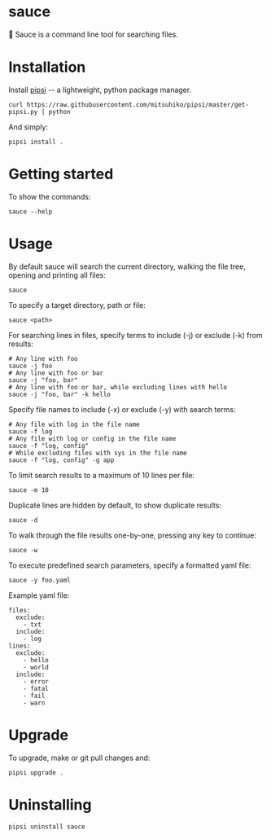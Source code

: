 # sauce

🍝 Sauce is a command line tool for searching files.

# Installation

Install [pipsi](https://github.com/mitsuhiko/pipsi#readme) -- a lightweight, python package manager.

    curl https://raw.githubusercontent.com/mitsuhiko/pipsi/master/get-pipsi.py | python

And simply:

    pipsi install .

# Getting started

To show the commands:

    sauce --help

# Usage

By default sauce will search the current directory, walking the file tree, opening and printing all files:

    sauce

To specify a target directory, path or file:

    sauce <path>

For searching lines in files, specify terms to include (-j) or exclude (-k) from results:

    # Any line with foo
    sauce -j foo  
    # Any line with foo or bar
    sauce -j "foo, bar"
    # Any line with foo or bar, while excluding lines with hello
    sauce -j "foo, bar" -k hello

Specify file names to include (-x) or exclude (-y) with search terms:

    # Any file with log in the file name
    sauce -f log  
    # Any file with log or config in the file name
    sauce -f "log, config"
    # While excluding files with sys in the file name
    sauce -f "log, config" -g app

To limit search results to a maximum of 10 lines per file:

    sauce -m 10

Duplicate lines are hidden by default, to show duplicate results:

    sauce -d

To walk through the file results one-by-one, pressing any key to continue:

    sauce -w

To execute predefined search parameters, specify a formatted yaml file:

    sauce -y foo.yaml

Example yaml file:

    files:
      exclude:
        - txt
      include:
        - log
    lines:
      exclude:
        - hello
        - world
      include:
        - error
        - fatal
        - fail
        - warn

# Upgrade

To upgrade, make or git pull changes and:

    pipsi upgrade .

# Uninstalling

    pipsi uninstall sauce
